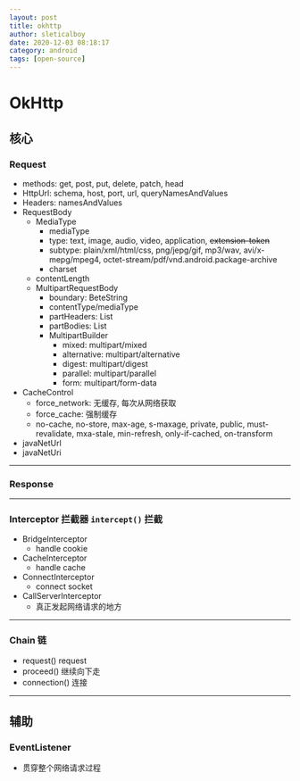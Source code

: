 ```yaml
---
layout: post
title: okhttp
author: sleticalboy
date: 2020-12-03 08:18:17
category: android
tags: [open-source]
---
```


# OkHttp

## 核心
### Request
* methods: get, post, put, delete, patch, head 
* HttpUrl: schema, host, port, url, queryNamesAndValues
* Headers: namesAndValues
* RequestBody
    - MediaType
        + mediaType
        + type: text, image, audio, video, application, <del>extension-token</del>
        + subtype: plain/xml/html/css, png/jepg/gif, mp3/wav, avi/x-mepg/mpeg4, octet-stream/pdf/vnd.android.package-archive
        + charset
    - contentLength
    - MultipartRequestBody
        + boundary: BeteString
        + contentType/mediaType
        + partHeaders: List<Headers>
        + partBodies: List<RequestBody>
        + MultipartBuilder
            - mixed: multipart/mixed
            - alternative: multipart/alternative
            - digest: multipart/digest
            - parallel: multipart/parallel
            - form: multipart/form-data
* CacheControl
    - force_network: 无缓存, 每次从网络获取
    - force_cache: 强制缓存
    - no-cache, no-store, max-age, s-maxage, private, public, must-revalidate, mxa-stale, min-refresh, only-if-cached, on-transform
* javaNetUrl
* javaNetUri
---
### Response 
---
### Interceptor 拦截器 `intercept()` 拦截
- BridgeInterceptor
    - handle cookie
- CacheInterceptor
    - handle cache
- ConnectInterceptor
    - connect socket
- CallServerInterceptor
    - 真正发起网络请求的地方
---
### Chain 链
* request() request
* proceed() 继续向下走
* connection() 连接 
---

## 辅助

### EventListener
- 贯穿整个网络请求过程
